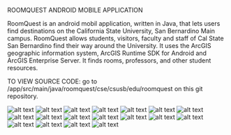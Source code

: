 ROOMQUEST ANDROID MOBILE APPLICATION

RoomQuest is an android mobil application, written in Java, that lets users find destinations on the California State University, San Bernardino Main campus. RoomQuest allows students, visitors, faculty and staff of Cal State San Bernardino find their way around the University. It uses the ArcGIS geographic information system, ArcGIS Runtime SDK for Android and ArcGIS Enterprise Server. It finds rooms, professors, and other student resources.



TO VIEW SOURCE CODE: 
go to /app/src/main/java/roomquest/cse/csusb/edu/roomquest on this git repository.

![alt text](splash_screen.png)
![alt text](search.png)
![alt text](search2.png)
![alt text](bldg_collegeofEducation.png)
![alt text](bldg_jackBrown.png)
![alt text](bldg_universityHall.png)
![alt text](bldg_universityHall2.png)
![alt text](campus.png)
![alt text](campus2.png)
![alt text](grid_menu.png)
![alt text](ic_launcher.png)
![alt text](icon_Dining.png)
![alt text](icon_disabilityParkings.png)
![alt text](icon_emergencyPhones.png)
![alt text](icon_parkingPermitsDispensers.png)
![alt text](icon_restrooms.png)
![alt text](icons_bikeRacks.png)
![alt text](location_access.png)
